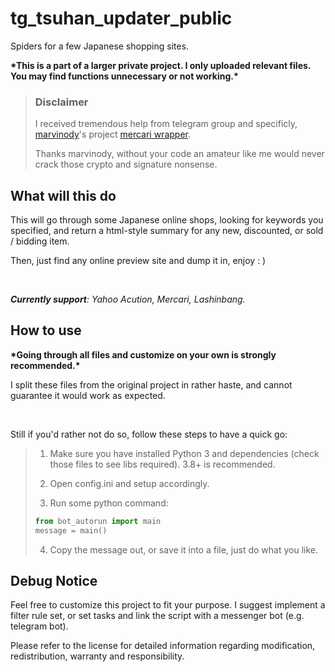 # tg_tsuhan_updater_public

Spiders for a few Japanese shopping sites.

**\*This is a part of a larger private project. I only uploaded relevant files.
You may find functions unnecessary or not working.\***

> ### Disclaimer
> 
> I received tremendous help from telegram group and specificly,
> [marvinody](https://github.com/marvinody)'s project [mercari
> wrapper](https://github.com/marvinody/mercari/). 
> 
> Thanks marvinody, without your code an amateur like me would never crack those
> crypto and signature nonsense.

## What will this do

This will go through some Japanese online shops, looking for keywords you
specified, and return a html-style summary for any new, discounted, or sold /
bidding item.

Then, just find any online preview site and dump it in, enjoy : )

<br>

_**Currently support**: Yahoo Acution, Mercari, Lashinbang._

## How to use

**\*Going through all files and customize on your own is strongly recommended.\***

I split these files from the original project in rather haste, and cannot
guarantee it would work as expected.

<br>

Still if you'd rather not do so, follow these steps to have a quick go:

> 1. Make sure you have installed Python 3 and dependencies (check those files to
>   see libs required). 3.8+ is recommended.
>
> 2. Open config.ini and setup accordingly.
>
> 3. Run some python command:
>
>```python
>from bot_autorun import main
>message = main()
>```
>
> 4. Copy the message out, or save it into a file, just do what you like.

## Debug Notice

Feel free to customize this project to fit your purpose. I suggest implement a
filter rule set, or set tasks and link the script with a messenger bot (e.g.
telegram bot).

Please refer to the license for detailed information regarding modification,
redistribution, warranty and responsibility.
